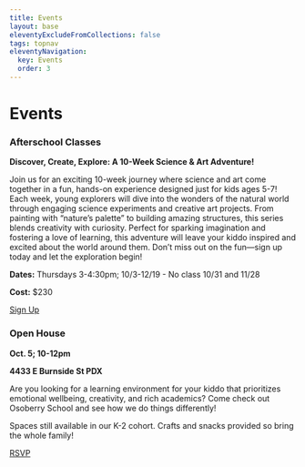 ```yaml
---
title: Events
layout: base
eleventyExcludeFromCollections: false
tags: topnav
eleventyNavigation:
  key: Events
  order: 3
---
```

# Events[](https://forms.gle/AYH8rhGw3WWL64517)

### Afterschool Classes

**Discover, Create, Explore: A 10-Week Science & Art Adventure!**

Join us for an exciting 10-week journey where science and art come together in a fun, hands-on experience designed just for kids ages 5-7! Each week, young explorers will dive into the wonders of the natural world through engaging science experiments and creative art projects. From painting with “nature’s palette” to building amazing structures, this series blends creativity with curiosity. Perfect for sparking imagination and fostering a love of learning, this adventure will leave your kiddo inspired and excited about the world around them. Don’t miss out on the fun—sign up today and let the exploration begin!

**Dates:** Thursdays 3-4:30pm; 10/3-12/19 - No class 10/31 and 11/28

**Cost:** $230

[Sign Up](https://docs.google.com/forms/d/1EyrDIraugki4MGEr6_HHjtzI2EFmgcimQc-Ub7_LKGk/edit)

### Open House

**Oct. 5; 10-12pm**

**4433 E Burnside St PDX**

Are you looking for a learning environment for your kiddo that prioritizes emotional wellbeing, creativity, and rich academics? Come check out Osoberry School and see how we do things differently! 

Spaces still available in our K-2 cohort. Crafts and snacks provided so bring the whole family! 

[RSVP](https://docs.google.com/forms/d/1HWPP9_xRzrWXikGC_dy2KXic-emanbTDJzyvj_b_VO0/edit)
